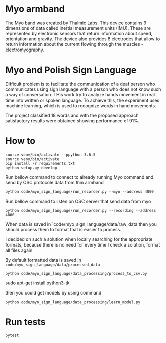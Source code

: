 
# Myo armband

The Myo band was created by Thalmic Labs. This device contains 9 dimensions
of data called inertial measurement units (IMU). These are represented
by electronic sensors that return information about speed, orientation and gravity.
The device also provides 8 electrodes that allow to return information
about the current flowing through the muscles - electromyography.

# Myo and Polish Sign Language

Difficult problem is to facilitate the communication of a deaf
person who communicates using sign language with a person who does
not know such a way of conversation. THis work try
to analyze hands movement in real time into written or spoken language.
To achieve this, the experiment uses machine learning, which is
used to recognize words in hand movements.

The project classified 18 words and with the proposed approach satisfactory
results were obtained showing performance of 91%.

# How to

```
source venv/bin/activate --ppython 3.6.5
source venv/bin/activate
pip install -r requirements.txt
python setup.py develop

```

Run bellow command to connect to already
running Myo command and send by OSC protocole data from thin armband
```
python code/myo_sign_language/run_recorder.py --myo --address 4000
```

Run bellow command to listen on OSC server that send data from myo
```
python code/myo_sign_language/run_recorder.py --recording --address 4000

```

When data is saved in `code/myo_sign_language/data/raw_data
then you should process them to format that is easier to process.

I decided on such a solution when locally searching for the appropriate formats,
because there is no need for every time I check a solution, format all files again.

By default formatted data is saved in `code/myo_sign_language/data/processed_data`
```
python code/myo_sign_language/data_processing/process_to_csv.py
```

sudo apt-get install python3-tk

then you could get models by using command
```
python code/myo_sign_language/data_processing/learn_model.py
```


# Run tests

```
pytest
```